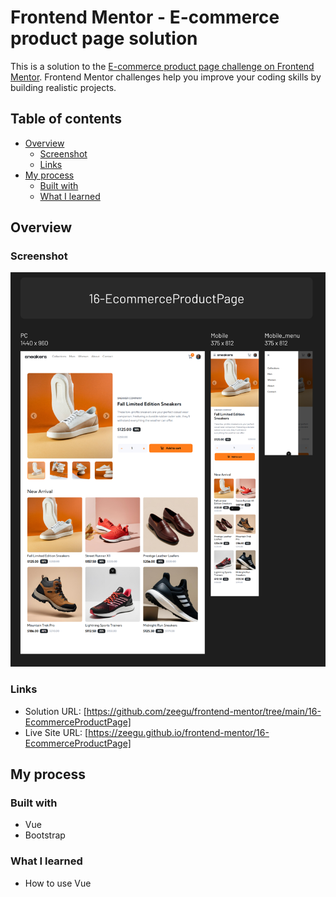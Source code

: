 # Frontend Mentor - E-commerce product page solution

This is a solution to the [E-commerce product page challenge on Frontend Mentor](https://www.frontendmentor.io/challenges/ecommerce-product-page-UPsZ9MJp6). Frontend Mentor challenges help you improve your coding skills by building realistic projects.

## Table of contents

- [Overview](#overview)
  - [Screenshot](#screenshot)
  - [Links](#links)
- [My process](#my-process)
  - [Built with](#built-with)
  - [What I learned](#what-i-learned)

## Overview

### Screenshot

![](./screenshot.png)

### Links

- Solution URL: [https://github.com/zeegu/frontend-mentor/tree/main/16-EcommerceProductPage]
- Live Site URL: [https://zeegu.github.io/frontend-mentor/16-EcommerceProductPage]

## My process

### Built with

- Vue
- Bootstrap

### What I learned

- How to use Vue
